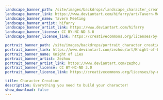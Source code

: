 ```yaml
---
landscape_banner_path: /site/images/backdrops/landscape_character_creation.jpg
landscape_banner_link: https://www.deviantart.com/hifarry/art/Tavern-Meeting-742777343
landscape_banner_name: Tavern Meeting
landscape_banner_artist: hifarry
landscape_banner_artist_link: https://www.deviantart.com/hifarry
landscape_banner_license: CC BY-NC-ND 3.0
landscape_banner_license_link: https://creativecommons.org/licenses/by-nc-nd/3.0/

portrait_banner_path: /site/images/backdrops/portrait_character_creation.jpg
portrait_banner_link: https://www.deviantart.com/zezhou/art/Knight-of-Lies-562010429
portrait_banner_name: Knight of Lies
portrait_banner_artist: Zezhou
portrait_banner_artist_link: https://www.deviantart.com/zezhou
portrait_banner_license: CC BY-NC-ND 3.0
portrait_banner_license_link: https://creativecommons.org/licenses/by-nc-nd/3.0/

title: Character Creation
description: Everything you need to build your character!
show_download: false
---
```

